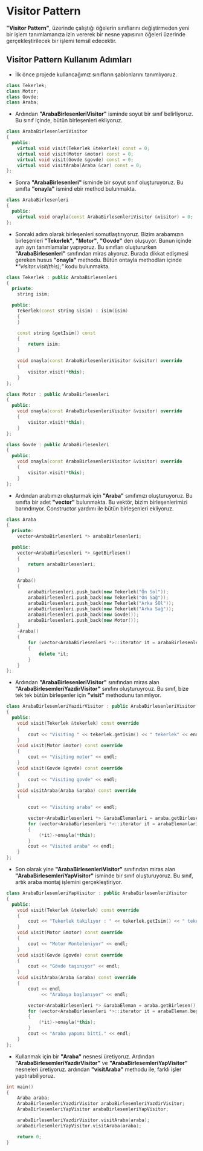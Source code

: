 # Visitor Pattern 

**"Visitor Pattern"**, üzerinde çalıştığı öğelerin sınıflarını değiştirmeden yeni bir işlem tanımlamanıza izin vererek bir nesne yapısının öğeleri üzerinde gerçekleştirilecek bir işlemi temsil edecektir.

## Visitor Pattern Kullanım Adımları

* İlk önce projede kullancağımız sınıfların şablonlarını tanımlıyoruz.
```cpp
class Tekerlek;
class Motor;
class Govde;
class Araba;
```

* Ardından **"ArabaBirlesenleriVisitor"** isminde soyut bir sınıf belirliyoruz. Bu sınıf içinde, bütün birleşenleri ekliyoruz.

```cpp
class ArabaBirlesenleriVisitor
{
  public:
    virtual void visit(Tekerlek &tekerlek) const = 0;
    virtual void visit(Motor &motor) const = 0;
    virtual void visit(Govde &govde) const = 0;
    virtual void visitAraba(Araba &car) const = 0;
};
```

* Sonra **"ArabaBirlesenleri"** isminde bir soyut sınıf oluşturuyoruz. Bu sınıfta **"onayla"** ismind ebir method bulunmakta. 

```cpp
class ArabaBirlesenleri
{
  public:
    virtual void onayla(const ArabaBirlesenleriVisitor &visitor) = 0;
};
```

* Sonraki adım olarak birleşenleri somutlaştırıyoruz. Bizim arabamızın birleşenleri **"Tekerlek"**, **"Motor"**, **"Govde"** den oluşuyor. Bunun içinde ayrı ayrı tanımlamalar yapıyoruz. Bu sınıfları oluştururken **"ArabaBirlesenleri"** sınıfından miras alıyoruz. Burada dikkat edişmesi gereken husus **"onayla"** methodu. Bütün ontayla methodları içinde **"visitor.visit(*this);"** kodu bulunmakta. 

```cpp
class Tekerlek : public ArabaBirlesenleri
{
  private:
    string isim;

  public:
    Tekerlek(const string &isim) : isim(isim)
    {
    }

    const string &getIsim() const
    {
        return isim;
    }

    void onayla(const ArabaBirlesenleriVisitor &visitor) override
    {
        visitor.visit(*this);
    }
};

class Motor : public ArabaBirlesenleri
{
  public:
    void onayla(const ArabaBirlesenleriVisitor &visitor) override
    {
        visitor.visit(*this);
    }
};

class Govde : public ArabaBirlesenleri
{
  public:
    void onayla(const ArabaBirlesenleriVisitor &visitor) override
    {
        visitor.visit(*this);
    }
};
```

* Ardından arabımızı oluşturmak için **"Araba"** sınıfımızı oluşturuyoruz. Bu sınıfta bir adet **"vector"** bulunmakta. Bu vektör, bizim birleşenlerimizi barındırıyor. Constructor yardımı ile bütün birleşenleri ekliyoruz.

```cpp
class Araba
{
  private:
    vector<ArabaBirlesenleri *> arabaBirlesenleri;

  public:
    vector<ArabaBirlesenleri *> &getBirlesen()
    {
        return arabaBirlesenleri;
    }

    Araba()
    {
        arabaBirlesenleri.push_back(new Tekerlek("Ön Sol"));
        arabaBirlesenleri.push_back(new Tekerlek("Ön Sağ"));
        arabaBirlesenleri.push_back(new Tekerlek("Arka SOl"));
        arabaBirlesenleri.push_back(new Tekerlek("Arka Sağ"));
        arabaBirlesenleri.push_back(new Govde());
        arabaBirlesenleri.push_back(new Motor());
    }
    ~Araba()
    {
        for (vector<ArabaBirlesenleri *>::iterator it = arabaBirlesenleri.begin(); it != arabaBirlesenleri.end(); ++it)
        {
            delete *it;
        }
    }
};
```

* Ardından **"ArabaBirlesenleriVisitor"** sınıfından miras alan **"ArabaBirlesemleriYazdirVisitor"** sınıfını oluşturuyrouz. Bu sınıf, bize tek tek bütün birleşenler için **"visit"** methodunu tanımlıyor.

```cpp
class ArabaBirlesemleriYazdirVisitor : public ArabaBirlesenleriVisitor
{
  public:
    void visit(Tekerlek &tekerlek) const override
    {
        cout << "Visiting " << tekerlek.getIsim() << " tekerlek" << endl;
    }
    void visit(Motor &motor) const override
    {
        cout << "Visiting motor" << endl;
    }
    void visit(Govde &govde) const override
    {
        cout << "Visiting govde" << endl;
    }
    void visitAraba(Araba &araba) const override
    {

        cout << "Visiting araba" << endl;

        vector<ArabaBirlesenleri *> &arabaElemanlari = araba.getBirlesen();
        for (vector<ArabaBirlesenleri *>::iterator it = arabaElemanlari.begin(); it != arabaElemanlari.end(); ++it)
        {
            (*it)->onayla(*this); 
        }
        cout << "Visited araba" << endl;
    }
};
```

* Son olarak yine **"ArabaBirlesenleriVisitor"** sınıfından miras alan **"ArabaBirlesemleriYapVisitor"** isminde bir sınıf oluşturuyoruz. Bu sınıf, artık araba montaj işlemini gerçekleştiriyor.

```cpp
class ArabaBirlesemleriYapVisitor : public ArabaBirlesenleriVisitor
{
  public:
    void visit(Tekerlek &tekerlek) const override
    {
        cout << "Tekerlek takılıyor : " << tekerlek.getIsim() << " tekerlek" << endl;
    }
    void visit(Motor &motor) const override
    {
        cout << "Motor Monteleniyor" << endl;
    }
    void visit(Govde &govde) const override
    {
        cout << "Gövde taşınıyor" << endl;
    }
    void visitAraba(Araba &araba) const override
    {
        cout << endl
             << "Arabaya başlanıyor" << endl;

        vector<ArabaBirlesenleri *> &arabaEleman = araba.getBirlesen();
        for (vector<ArabaBirlesenleri *>::iterator it = arabaEleman.begin(); it != arabaEleman.end(); ++it)
        {
            (*it)->onayla(*this);
        }
        cout << "Araba yapımı bitti." << endl;
    }
};
```

* Kullanmak için bir **"Araba"** nesnesi üretiyoruz. Ardından  **"ArabaBirlesemleriYazdirVisitor"** ve **"ArabaBirlesemleriYapVisitor"** nesneleri üretiyoruz. ardından  **"visitAraba"** methodu ile, farklı işler yaptırabiliyoruz.

```cpp
int main()
{
    Araba araba;
    ArabaBirlesemleriYazdirVisitor arabaBirlesemleriYazdirVisitor;
    ArabaBirlesemleriYapVisitor arabaBirlesemleriYapVisitor;

    arabaBirlesemleriYazdirVisitor.visitAraba(araba);
    arabaBirlesemleriYapVisitor.visitAraba(araba);

    return 0;
}
```